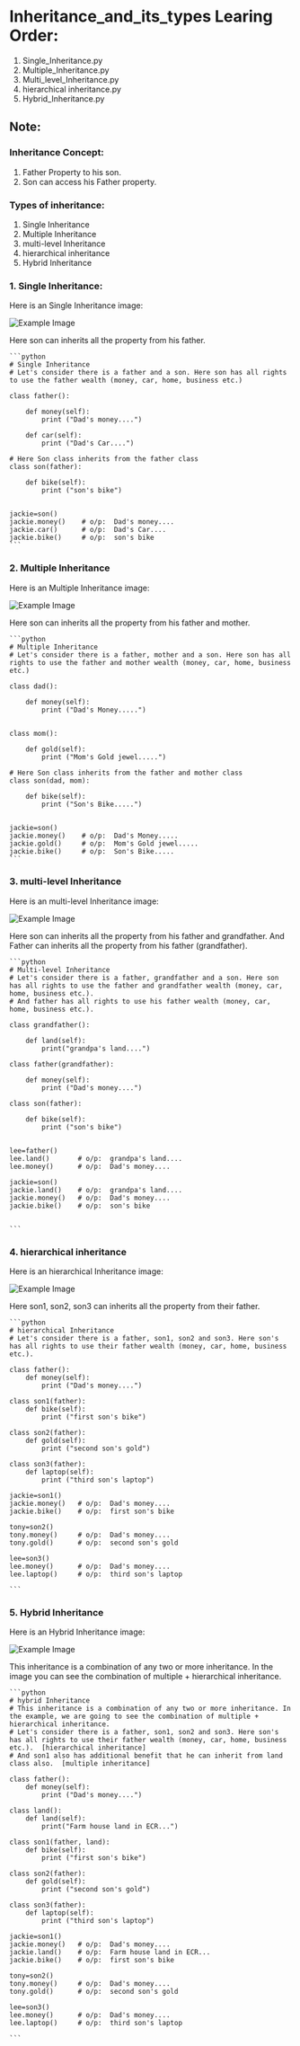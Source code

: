 # Inheritance_and_its_types Learing Order:

1. Single_Inheritance.py
2. Multiple_Inheritance.py
3. Multi_level_Inheritance.py
4. hierarchical inheritance.py
5. Hybrid_Inheritance.py


## Note:

### Inheritance Concept:

1. Father Property to his son.
2. Son can access his Father property.

### Types of inheritance:

1. Single Inheritance
2. Multiple Inheritance
3. multi-level Inheritance
4. hierarchical inheritance
5. Hybrid Inheritance


### 1. Single Inheritance:

 Here is an Single Inheritance image:

![Example Image](Images/Single_Inheritance.png)   

Here son can inherits all the property from his father.

    ```python
    # Single Inheritance
    # Let's consider there is a father and a son. Here son has all rights to use the father wealth (money, car, home, business etc.)

    class father():

        def money(self):
            print ("Dad's money....")

        def car(self):
            print ("Dad's Car....")

    # Here Son class inherits from the father class 
    class son(father):

        def bike(self):
            print ("son's bike")


    jackie=son()
    jackie.money()    # o/p:  Dad's money....
    jackie.car()      # o/p:  Dad's Car....
    jackie.bike()     # o/p:  son's bike
    ```
### 2. Multiple Inheritance

 Here is an Multiple Inheritance image:

![Example Image](Images/Multiple_Inheritance.png)   

Here son can inherits all the property from his father and mother.

    ```python
    # Multiple Inheritance
    # Let's consider there is a father, mother and a son. Here son has all rights to use the father and mother wealth (money, car, home, business etc.)

    class dad():

        def money(self):
            print ("Dad's Money.....")


    class mom():

        def gold(self):
            print ("Mom's Gold jewel.....")

    # Here Son class inherits from the father and mother class 
    class son(dad, mom):

        def bike(self):
            print ("Son's Bike.....")


    jackie=son()
    jackie.money()    # o/p:  Dad's Money.....
    jackie.gold()     # o/p:  Mom's Gold jewel.....
    jackie.bike()     # o/p:  Son's Bike.....
    ```

### 3. multi-level Inheritance

 Here is an multi-level Inheritance image:

![Example Image](Images/Multi_level_Inheritance.png)   

Here son can inherits all the property from his father and grandfather. And Father can inherits all the property from his father (grandfather).

    ```python
    # Multi-level Inheritance
    # Let's consider there is a father, grandfather and a son. Here son has all rights to use the father and grandfather wealth (money, car, home, business etc.).
    # And father has all rights to use his father wealth (money, car, home, business etc.).

    class grandfather():

        def land(self):
            print("grandpa's land....")

    class father(grandfather):

        def money(self):
            print ("Dad's money....")

    class son(father):

        def bike(self):
            print ("son's bike")


    lee=father()
    lee.land()       # o/p:  grandpa's land....
    lee.money()      # o/p:  Dad's money....

    jackie=son()
    jackie.land()    # o/p:  grandpa's land....
    jackie.money()   # o/p:  Dad's money....
    jackie.bike()    # o/p:  son's bike


    ```


### 4. hierarchical inheritance

 Here is an hierarchical Inheritance image:

![Example Image](Images/hierarchical_inheritance.png)   

Here son1, son2, son3 can inherits all the property from their father.

    ```python
    # hierarchical Inheritance
    # Let's consider there is a father, son1, son2 and son3. Here son's has all rights to use their father wealth (money, car, home, business etc.).

    class father():
        def money(self):
            print ("Dad's money....")

    class son1(father):
        def bike(self):
            print ("first son's bike")

    class son2(father):
        def gold(self):
            print ("second son's gold")

    class son3(father):
        def laptop(self):
            print ("third son's laptop")

    jackie=son1()
    jackie.money()   # o/p:  Dad's money....
    jackie.bike()    # o/p:  first son's bike

    tony=son2()
    tony.money()     # o/p:  Dad's money....
    tony.gold()      # o/p:  second son's gold

    lee=son3()
    lee.money()      # o/p:  Dad's money....
    lee.laptop()     # o/p:  third son's laptop

    ```

### 5. Hybrid Inheritance

 Here is an Hybrid Inheritance image:

![Example Image](Images/Hybrid_inheritance.png)   

This inheritance is a combination of any two or more inheritance. In the image you can see the combination of multiple + hierarchical inheritance.

    ```python
    # hybrid Inheritance
    # This inheritance is a combination of any two or more inheritance. In the example, we are going to see the combination of multiple + hierarchical inheritance.
    # Let's consider there is a father, son1, son2 and son3. Here son's has all rights to use their father wealth (money, car, home, business etc.).  [hierarchical inheritance]
    # And son1 also has additional benefit that he can inherit from land class also.  [multiple inheritance]

    class father():
        def money(self):
            print ("Dad's money....")

    class land():
        def land(self):
            print("Farm house land in ECR...")

    class son1(father, land):
        def bike(self):
            print ("first son's bike")

    class son2(father):
        def gold(self):
            print ("second son's gold")

    class son3(father):
        def laptop(self):
            print ("third son's laptop")

    jackie=son1()
    jackie.money()   # o/p:  Dad's money....
    jackie.land()    # o/p:  Farm house land in ECR...
    jackie.bike()    # o/p:  first son's bike

    tony=son2()
    tony.money()     # o/p:  Dad's money....
    tony.gold()      # o/p:  second son's gold

    lee=son3()
    lee.money()      # o/p:  Dad's money....
    lee.laptop()     # o/p:  third son's laptop

    ```







